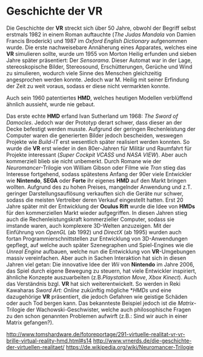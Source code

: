 # Geschichte der VR

Die Geschichte der **VR** streckt sich über 50 Jahre, obwohl der Begriff selbst erstmals 1982 in einem Roman auftauchte (*The Judas Mandala* von Damien Francis Broderick) und 1987 im *Oxford English Dictionary* aufgenommen wurde. Die erste nachweisebare Annäherung eines Apparates, welches eine **VR** simulieren sollte, wurde um 1955 von Morton Heilig erfunden und sieben Jahre später präsentiert: Der *Sensorama*. Dieser Automat war in der Lage, stereoskopische Bilder, Stereosound, Erschütterungen, Gerüche und Wind zu simulieren, wodurch viele Sinne des Menschen gleichzeitig angesprochen werden konnte. Jedoch war M. Heilig mit seiner Erfindung der Zeit zu weit voraus, sodass er diese nicht vermarkten konnte.
 
Auch sein 1960 patentiertes **HMD**, welches heutigen Modellen verblüffend ähnlich aussieht, wurde nie gebaut.
 
Das erste echte **HMD** erfand Ivan Sutherland um 1968: *The Sword of Damocles*. Jedoch war der Prototyp derart schwer, dass dieser an der Decke befestigt werden musste. Aufgrund der geringen Rechenleistung der Computer waren die generierten Bilder jedoch bescheiden, weswegen Projekte wie *Build-IT* erst wesentlich später realisiert werden konnten.  So wurde die **VR** erst wieder in den 80er-Jahren für Militär und Raumfahrt für Projekte interessant (*Super Cockpit VCASS* und *NASA VIEW*). Aber auch kommerziell blieb sie nicht unbemerkt. Durch Romane wie der *Neuromancer*-Trilogie von William Gibson oder Filme wie *Tron* stieg das Interesse fortgehend, sodass spätestens Anfang der 90er viele Entwickler wie **Nintendo**, **SEGA** oder **Forte** ihr eigenes **HMD** auf den Markt bringen wollten. Aufgrund des zu hohen Preises, mangelnder Anwendung und z.T. geringer Darstellungsauflösung verkauften sich die Geräte nur schwer, sodass die meisten Vertreiber deren Verkauf eingestellt hatten. Erst 20 Jahre später mit der Entwicklung der **Oculus Rift** wurde die Idee von **HMDs** für den kommerziellen Markt wieder aufgegriffen. 
In diesen Jahren stieg auch die Rechenleistungskraft kommerzieller Computer, sodass sie imstande waren, auch komplexere 3D-Welten anzuzeigen. Mit der Einführung von *OpenGL* (ab 1992) und *DirectX* (ab 1995) wurden auch fortan Programmierschnittstellen zur Entwicklung von 3D-Anwendungen gepflegt, auf welche auch später Szenegraphen und Spiel-Engines wie die *Unreal Engine* aufbauen, welche nun die Entwicklung von **VR**-Umgebungen massiv vereinfachen.  Aber auch in Sachen Interaktion hat sich in diesen Jahren viel getan: Die innovative Idee der *Wii* von **Nintendo** im Jahre 2006, das Spiel durch eigene Bewegung zu steuern, hat viele Entwickler inspiriert, ähnliche Konzepte auszuarbeiten (z.B.*Playstation Move*, *Xbox Kinect*).
Auch das Verständnis bzgl. **VR** hat sich weiterentwickelt. So werden in Reki Kawaharas *Sword Art: Online* zukünftig mögliche **HMDs* und eine dazugehörige **VR** präsentiert, die jedoch Gefahren wie geistige Schäden oder auch Tod bergen kann. Das bekannteste Beispiel jedoch ist die *Matrix*-Trilogie der Wachowski-Geschwister, welche auch philosophische Fragen zu den schon genannten Problemen aufwirft (z.B.: Sind wir auch in einer Matrix gefangen?).     


http://www.tomshardware.de/fotoreportage/291-virtuelle-realitat-vr-vr-brille-virtual-reality-hmd.html#s14
http://www.vrnerds.de/die-geschichte-der-virtuellen-realitaet/
https://de.wikipedia.org/wiki/Neuromancer-Trilogie
